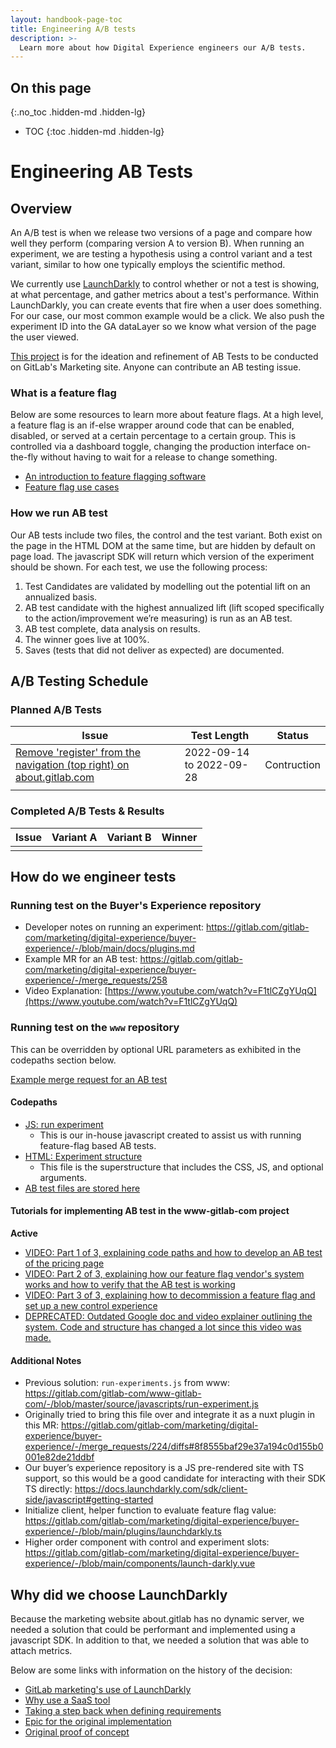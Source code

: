 ```yaml
---
layout: handbook-page-toc
title: Engineering A/B tests
description: >-
  Learn more about how Digital Experience engineers our A/B tests.
---
```



## On this page
{:.no_toc .hidden-md .hidden-lg}

- TOC
{:toc .hidden-md .hidden-lg}

# Engineering AB Tests

## Overview
An A/B test is when we release two versions of a page and compare how well they perform (comparing version A to version B). When running an experiment, we are testing a hypothesis using a control variant and a test variant, similar to how one typically employs the scientific method.

We currently use [LaunchDarkly](https://launchdarkly.com/) to control whether or not a test is showing, at what percentage, and gather metrics about a test's performance. Within LaunchDarkly, you can create events that fire when a user does something. For our case, our most common example would be a click. We also push the experiment ID into the GA dataLayer so we know what version of the page the user viewed.

[This project](https://gitlab.com/gitlab-com/marketing/digital-experience/ab-testing) is for the ideation and refinement of AB Tests to be conducted on GitLab's Marketing site. Anyone can contribute an AB testing issue.

### What is a feature flag

Below are some resources to learn more about feature flags. At a high level, a feature flag is an if-else wrapper around code that can be enabled, disabled, or served at a certain percentage to a certain group. This is controlled via a dashboard toggle, changing the production interface on-the-fly without having to wait for a release to change something.

* [An introduction to feature flagging software](https://github.com/launchdarkly/featureflags/blob/master/1%20-%20Introduction.md)
* [Feature flag use cases](https://github.com/launchdarkly/featureflags/blob/master/2%20-%20Uses.md)

### How we run AB test

Our AB tests include two files, the control and the test variant. Both exist on the page in the HTML DOM at the same time, but are hidden by default on page load. The javascript SDK will return which version of the experiment should be shown. For each test, we use the following process: 
1. Test Candidates are validated by modelling out the potential lift on an annualized basis.
1. AB test candidate with the highest annualized lift (lift scoped specifically to the action/improvement we’re measuring) is run as an AB test.
1. AB test complete, data analysis on results. 
1. The winner goes live at 100%.
1. Saves (tests that did not deliver as expected) are documented.

## A/B Testing Schedule

### Planned A/B Tests

| Issue | Test Length | Status | 
| ------ | ------ | ------ |
| [Remove 'register' from the navigation (top right) on about.gitlab.com](https://gitlab.com/gitlab-com/marketing/digital-experience/ab-testing/-/issues/1) | 2022-09-14 to 2022-09-28 | Contruction |
|  |  |  |

### Completed A/B Tests & Results 

| Issue | Variant A | Variant B | Winner |
| ------ | ------ | ------ | ------ 
|  |  |  |

## How do we engineer tests

### Running test on the Buyer's Experience repository
* Developer notes on running an experiment: https://gitlab.com/gitlab-com/marketing/digital-experience/buyer-experience/-/blob/main/docs/plugins.md
* Example MR for an AB test: https://gitlab.com/gitlab-com/marketing/digital-experience/buyer-experience/-/merge_requests/258
* Video Explanation: [https://www.youtube.com/watch?v=F1tlCZgYUqQ](https://www.youtube.com/watch?v=F1tlCZgYUqQ)

### Running test on the `www` repository
This can be overridden by optional URL parameters as exhibited in the codepaths section below.

[Example merge request for an AB test](https://gitlab.com/gitlab-com/www-gitlab-com/-/merge_requests/80315)

#### Codepaths

* [JS: run experiment](https://gitlab.com/gitlab-com/www-gitlab-com/-/blob/master/source/javascripts/run-experiment.js)
  * This is our in-house javascript created to assist us with running feature-flag based AB tests.
* [HTML: Experiment structure](https://gitlab.com/gitlab-com/www-gitlab-com/-/blob/master/sites/uncategorized/source/experiments/structure.html.haml)
  * This file is the superstructure that includes the CSS, JS, and optional arguments.
* [AB test files are stored here](https://gitlab.com/gitlab-com/www-gitlab-com/-/tree/master/sites/uncategorized/source/experiments)

#### Tutorials for implementing AB test in the www-gitlab-com project

**Active**

* [VIDEO: Part 1 of 3, explaining code paths and how to develop an AB test of the pricing page](https://youtu.be/H3-y5JRNDTM)
* [VIDEO: Part 2 of 3, explaining how our feature flag vendor's system works and how to verify that the AB test is working](https://youtu.be/5Pll30nkqes)
* [VIDEO: Part 3 of 3, explaining how to decommission a feature flag and set up a new control experience](https://youtu.be/kY0lpmXlELE)
* [DEPRECATED: Outdated Google doc and video explainer outlining the system. Code and structure has changed a lot since this video was made.](https://docs.google.com/document/d/1_XztSRs_CMBulZDvrVbSHmCjtOnL0xd6gFUEVo_NxoA/edit?usp=sharing)

#### Additional Notes
* Previous solution: `run-experiments.js` from www: https://gitlab.com/gitlab-com/www-gitlab-com/-/blob/master/source/javascripts/run-experiment.js
* Originally tried to bring this file over and integrate it as a nuxt plugin in this MR: https://gitlab.com/gitlab-com/marketing/digital-experience/buyer-experience/-/merge_requests/224/diffs#8f8555baf29e37a194c0d155b0001e82de21ddbf
* Our buyer’s experience repository is a JS pre-rendered site with TS support, so this would be a good candidate for interacting with their SDK TS directly: https://docs.launchdarkly.com/sdk/client-side/javascript#getting-started
* Initialize client, helper function to evaluate feature flag value: https://gitlab.com/gitlab-com/marketing/digital-experience/buyer-experience/-/blob/main/plugins/launchdarkly.ts
* Higher order component with control and experiment slots: https://gitlab.com/gitlab-com/marketing/digital-experience/buyer-experience/-/blob/main/components/launch-darkly.vue


## Why did we choose LaunchDarkly

Because the marketing website about.gitlab has no dynamic server, we needed a solution that could be performant and implemented using a javascript SDK. In addition to that, we needed a solution that was able to attach metrics. 

Below are some links with information on the history of the decision:

* [GitLab marketing's use of LaunchDarkly](https://gitlab.com/gitlab-org/growth/team-tasks/-/issues/106#note_318635630)
* [Why use a SaaS tool](https://gitlab.com/gitlab-com/www-gitlab-com/-/issues/6151#note_276729044)
* [Taking a step back when defining requirements](https://gitlab.com/gitlab-com/www-gitlab-com/-/issues/6151#note_276747995)
* [Epic for the original implementation](https://gitlab.com/groups/gitlab-com/-/epics/290)
* [Original proof of concept](https://gitlab.com/gitlab-com/www-gitlab-com/-/issues/6422)
